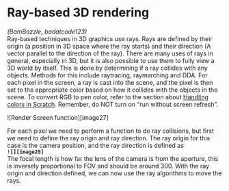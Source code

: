 # Ray-based 3D rendering
*(BamBozzle, badatcode123)*  
Ray-based techniques in 3D graphics use rays. Rays are defined by their origin (a position in 3D space where the ray starts) and their direction (A vector parallel to the direction of the ray). There are many uses of rays in general, especially in 3D, but it is also possible to use them to fully view a 3D world by itself. This is done by determining if a ray collides with any objects. Methods for this include raytracing, raymarching and DDA. For each pixel in the screen, a ray is cast into the scene, and the pixel is then set to the appropriate color based on how it collides with the objects in the scene. To convert RGB to pen color, refer to the section about [Handling colors in Scratch](\#handling-colors-in-scratch). Remember, do NOT turn on “run without screen refresh”.

![Render Screen function][image27]

For each pixel we need to perform a function to do ray collisions, but first we need to define the ray origin and ray direction. The ray origin for this case is the camera position, and the ray direction is defined as   
**`![][image28]`**  
The focal length is how far the lens of the camera is from the aperture, this is inversely proportional to FOV and should be around 300\. With the ray origin and direction defined, we can now use the ray algorithms to move the rays.

## 